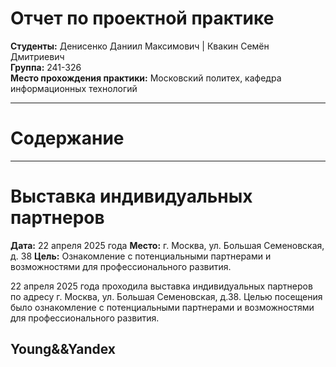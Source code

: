 # Отчет по проектной практике

**Студенты:** Денисенко Даниил Максимович | Квакин Семён Дмитриевич<br>
**Группа:** 241-326<br>
**Место прохождения практики:** Московский политех, кафедра информационных технологий<br>

---

# Содержание

---

# Выставка индивидуальных партнеров
**Дата:** 22 апреля 2025 года
**Место:** г. Москва, ул. Большая Семеновская, д. 38
**Цель:** Ознакомление с потенциальными партнерами и возможностями для профессионального развития.

22 апреля 2025 года проходила выставка индивидуальных партнеров по адресу г. Москва, ул. Большая Семеновская, д.38. Целью посещения было ознакомление с потенциальными партнерами и возможностями для профессионального развития.

## Young&&Yandex
